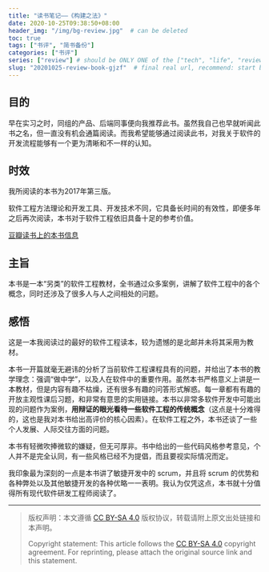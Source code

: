 ```yaml
---
title: "读书笔记——《构建之法》"
date: 2020-10-25T09:38:50+08:00
header_img: "/img/bg-review.jpg"  # can be deleted
toc: true
tags: ["书评", "简书备份"]
categories: ["书评"]
series: ["review"] # should be ONLY ONE of the ["tech", "life", "review"]
slug: "20201025-review-book-gjzf"  # final real url, recommend: start by date, follow lower case words with hyphen splitter. E.g., `20230316-text-title`
---
```


## 目的

早在实习之时，同组的产品、后端同事便向我推荐此书。虽然我自己也早就听闻此书之名，但一直没有机会通篇阅读。而我希望能够通过阅读此书，对我关于软件的开发流程能够有一个更为清晰和不一样的认知。

## 时效

我所阅读的本书为2017年第三版。

软件工程方法理论和开发工具、开发技术不同，它具备长时间的有效性，即便多年之后再次阅读，本书对于软件工程依旧具备十足的参考价值。

[豆瓣读书上的本书信息](https://book.douban.com/subject/27069503/)

## 主旨

本书是一本“另类”的软件工程教材，全书通过众多案例，讲解了软件工程中的各个概念，同时还涉及了很多人与人之间相处的问题。

## 感悟

这是一本我阅读过的最好的软件工程读本，较为遗憾的是北邮并未将其采用为教材。

本书一开篇就毫无避讳的分析了当前软件工程课程具有的问题，并给出了本书的教学理念：强调“做中学”，以及人在软件中的重要作用。虽然本书严格意义上讲是一本教材，但是内容有趣不枯燥，还有很多有趣的问答形式解惑。每一章都有有趣的开放主观性课后习题，和非常有意思的实用链接。本书以非常多软件开发中可能出现的问题作为案例，**用辩证的眼光看待一些软件工程的传统概念**（这点是十分难得的，这也是我对本书给出高评价的核心因素）。在软件工程之外，本书还谈了一些个人发展、人际交往方面的问题。

本书有轻微吹捧微软的嫌疑，但无可厚非。书中给出的一些代码风格参考意见，个人并不是完全认同，有一些风格已经不为提倡，而且要视实际情况而定。

我印象最为深刻的一点是本书讲了敏捷开发中的 scrum，并且将 scrum 的优势和各种弊处以及其他敏捷开发的各种优略一一表明。我认为仅凭这点，本书就十分值得所有现代软件研发工程师阅读了。

---

> 版权声明：本文遵循 [CC BY-SA 4.0](https://creativecommons.org/licenses/by-sa/4.0/deed.zh) 版权协议，转载请附上原文出处链接和本声明。
>
> Copyright statement: This article follows the [CC BY-SA 4.0](https://creativecommons.org/licenses/by-sa/4.0/deed.en) copyright agreement. For reprinting, please attach the original source link and this statement.
